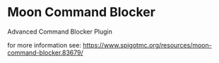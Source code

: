 # Moon Command Blocker
Advanced Command Blocker Plugin

for more information see: https://www.spigotmc.org/resources/moon-command-blocker.83679/
